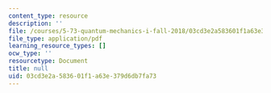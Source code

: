 ```yaml
---
content_type: resource
description: ''
file: /courses/5-73-quantum-mechanics-i-fall-2018/03cd3e2a583601f1a63e379d6db7fa73_MIT5_73F18_Lec27s2.pdf
file_type: application/pdf
learning_resource_types: []
ocw_type: ''
resourcetype: Document
title: null
uid: 03cd3e2a-5836-01f1-a63e-379d6db7fa73
---
```

